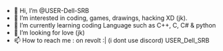 - 👋 Hi, I’m @USER-Dell-SRB
- 👀 I’m interested in coding, games, drawings, hacking XD (jk).
- 🌱 I’m currently learning coding Language such as C++, C, C# & python
- 💞️ I’m looking for love (jk)
- 📫 How to reach me : on revolt :| (i dont use discord) USER_Dell_SRB

<!---
USER-Dell-SRB/USER-Dell-SRB is a ✨ special ✨ repository because its `README.md` (this file) appears on your GitHub profile.
You can click the Preview link to take a look at your changes.
--->

